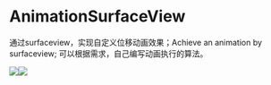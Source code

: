 # AnimationSurfaceView
通过surfaceview，实现自定义位移动画效果；Achieve an animation by surfaceview;
可以根据需求，自己编写动画执行的算法。

![](http://img.blog.csdn.net/20151117215537037?watermark/2/text/aHR0cDovL2Jsb2cuY3Nkbi5uZXQv/font/5a6L5L2T/fontsize/400/fill/I0JBQkFCMA==/dissolve/70/gravity/Center)![](http://img.blog.csdn.net/20151117215618992?watermark/2/text/aHR0cDovL2Jsb2cuY3Nkbi5uZXQv/font/5a6L5L2T/fontsize/400/fill/I0JBQkFCMA==/dissolve/70/gravity/Center)

